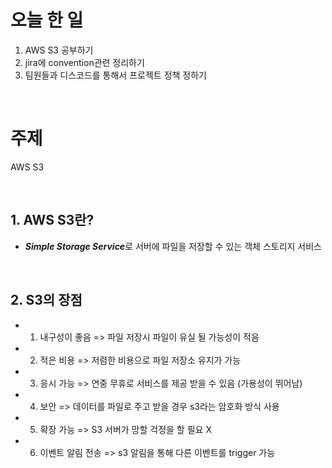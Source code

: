 # 오늘 한 일
1. AWS S3 공부하기
2. jira에 convention관련 정리하기
3. 팀원들과 디스코드를 통해서 프로젝트 정책 정하기

<br>

# 주제
AWS S3

<br>

## 1.  AWS S3란?
 - ***Simple Storage Service***로 서버에 파일을 저장할 수 있는 객체 스토리지 서비스

<br>

## 2. S3의 장점
- 1. 내구성이 좋음 => 파일 저장시 파일이 유실 될 가능성이 적음
- 2. 적은 비용 => 저렴한 비용으로 파일 저장소 유지가 가능
- 3. 응시 가능 => 연중 무휴로 서비스를 제공 받을 수 있음 (가용성이 뛰어남)
- 4. 보안 => 데이터를 파일로 주고 받을 경우 s3라는 암호화 방식 사용
- 5. 확장 가능 => S3 서버가 망할 걱정을 할 필요 X
- 6. 이벤트 알림 전송 => s3 알림을 통해 다른 이벤트를 trigger 가능


<br>



